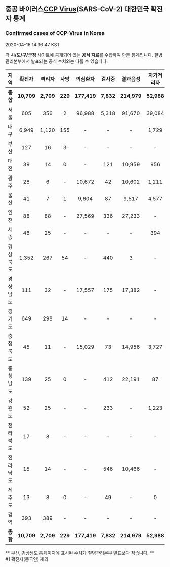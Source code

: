 
## 중공 바이러스[CCP Virus]()(SARS-CoV-2) 대한민국 확진자 통계
### Confirmed cases of CCP-Virus in Korea
2020-04-16 14:36:47 KST

각 **시/도/구/군청** 사이트에 공개되어 있는 **공식 자료**를 수합하여 만든 통계입니다.
질병관리본부에서 발표되는 공식 수치와는 다를 수 있습니다.


|  지역  | 확진자 |  격리자  |  사망  |  의심환자  |  검사중  |  결과음성  |  자가격리자  |  감시중  |  감시해제  |  퇴원  |
|:------:|:------:|:--------:|:--------:|:----------:|:--------:|:----------------:|:------------:|:--------:|:----------:|:--:|
|**총합**|**10,709**|**2,709**|**229**|**177,419**|**7,832**|**214,979**|**52,988**|**7,189**|**37,709**|**7,732**|
|서울|605|356|2|96,988|5,318|91,670|39,084|2,943|17,029|249|
|대구|6,949|1,120|155|-|-|-|1,729|-|-|5,674|
|부산|127|16|3|-|-|-|-|-|-|108|
|대전|39|14|0|-|121|10,959|956|70|886|25|
|광주|28|6|-|10,672|42|10,602|1,211|7|1,204|22|
|울산|41|7|1|9,604|87|9,517|4,577|996|3,581|34|
|인천|88|88|-|27,569|336|27,233|-|-|-|-|
|세종|46|25|-|-|-|-|394|-|-|21|
|경상북도|1,352|267|54|-|440|3|-|686|11,874|989|
|경상남도|111|32|-|17,557|175|17,382|-|-|-|79|
|경기도|649|298|14|-|-|-|-|-|-|337|
|충청북도|45|11|-|15,029|73|14,956|3,727|1,273|2,454|34|
|충청남도|139|25|0|-|412|22,191|87|-|-|114|
|강원도|52|25|-|-|233|-|1,223|-|-|27|
|전라북도|17|8|-|-|-|-|-|-|-|9|
|전라남도|15|14|-|-|546|10,466|-|1,214|681|1|
|제주도|13|8|0|-|49|-|0|-|-|5|
|검역|393|389|-|-|-|-|-|-|-|4|
|**총합**|**10,709**|**2,709**|**229**|**177,419**|**7,832**|**214,979**|**52,988**|**7,189**|**37,709**|**7,732**|


** 부산, 경상남도 홈페이지에 표시된 수치가 질병관리본부 발표보다 적습니다. **<br>
#1 확진자(중국인) 제외
    